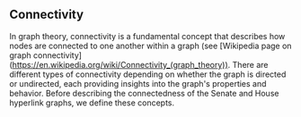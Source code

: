 ## Connectivity

In graph theory, connectivity is a fundamental concept that describes how nodes are connected to one another within a graph (see [Wikipedia page on graph connectivity] (https://en.wikipedia.org/wiki/Connectivity_(graph_theory)). There are different types of connectivity depending on whether the graph is directed or undirected, each providing insights into the graph's properties and behavior. Before describing the connectedness of the Senate and House hyperlink graphs, we define these concepts.
